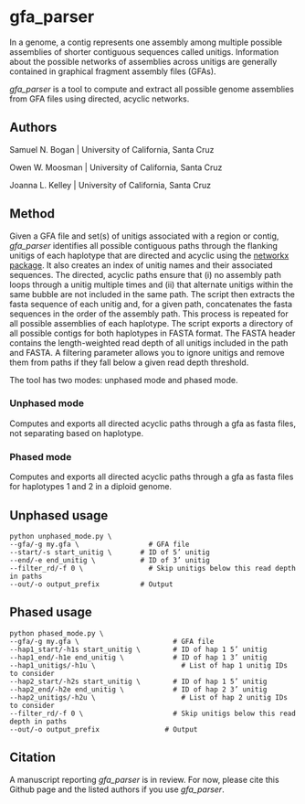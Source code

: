 # gfa_parser

In a genome, a contig represents one assembly among multiple possible assemblies of shorter contiguous sequences called unitigs. Information about the possible networks of assemblies across unitigs are generally contained in graphical fragment assembly files (GFAs). 

*gfa_parser* is a tool to compute and extract all possible genome assemblies from GFA files using directed, acyclic networks.

## Authors 
Samuel N. Bogan | University of California, Santa Cruz

Owen W. Moosman | University of California, Santa Cruz

Joanna L. Kelley | University of California, Santa Cruz

## Method

Given a GFA file and set(s) of unitigs associated with a region or contig, *gfa_parser* identifies all possible contiguous paths through the flanking unitigs of each haplotype that are directed and acyclic using the [networkx package](https://networkx.org/). It also creates an index of unitig names and their associated sequences. The directed, acyclic paths ensure that (i) no assembly path loops through a unitig multiple times and (ii) that alternate unitigs within the same bubble are not included in the same path. The script then extracts the fasta sequence of each unitig and, for a given path, concatenates the fasta sequences in the order of the assembly path. This process is repeated for all possible assemblies of each haplotype. The script exports a directory of all possible contigs for both haplotypes in FASTA format. The FASTA header contains the length-weighted read depth of all unitigs included in the path and FASTA. A filtering parameter allows you to ignore unitigs and remove them from paths if they fall below a given read depth threshold.

The tool has two modes: unphased mode and phased mode. 

### Unphased mode

Computes and exports all directed acyclic paths through a gfa as fasta files, not separating based on haplotype.

### Phased mode

Computes and exports all directed acyclic paths through a gfa as fasta files for haplotypes 1 and 2 in a diploid genome.

## Unphased usage

    python unphased_mode.py \
    --gfa/-g my.gfa \ 			      # GFA file
    --start/-s start_unitig \ 		# ID of 5’ unitig
    --end/-e end_unitig \	      	# ID of 3’ unitig
    --filter_rd/-f 0 \			      # Skip unitigs below this read depth in paths
    --out/-o output_prefix 		    # Output
    
## Phased usage

    python phased_mode.py \
    --gfa/-g my.gfa \ 			            # GFA file
    --hap1_start/-h1s start_unitig \ 		# ID of hap 1 5’ unitig
    --hap1_end/-h1e end_unitig \	    	# ID of hap 1 3’ unitig
    --hap1_unitigs/-h1u \ 				      # List of hap 1 unitig IDs to consider
    --hap2_start/-h2s start_unitig \ 		# ID of hap 1 5’ unitig
    --hap2_end/-h2e end_unitig \		    # ID of hap 2 3’ unitig
    --hap2_unitigs/-h2u \ 				      # List of hap 2 unitig IDs to consider
    --filter_rd/-f 0 \			            # Skip unitigs below this read depth in paths
    --out/-o output_prefix 		          # Output
    
## Citation

A manuscript reporting *gfa_parser* is in review. For now, please cite this Github page and the listed authors if you use *gfa_parser*.
    
